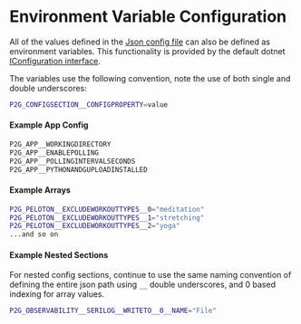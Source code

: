 
# Environment Variable Configuration

All of the values defined in the [Json config file](json.md) can also be defined as environment variables. This functionality is provided by the default dotnet [IConfiguration interface](https://docs.microsoft.com/en-us/aspnet/core/fundamentals/configuration/?view=aspnetcore-5.0#environment-variables-1).

The variables use the following convention, note the use of both single and double underscores:

```bash
P2G_CONFIGSECTION__CONFIGPROPERTY=value
```

#### Example App Config

```bash
P2G_APP__WORKINGDIRECTORY
P2G_APP__ENABLEPOLLING
P2G_APP__POLLINGINTERVALSECONDS
P2G_APP__PYTHONANDGUPLOADINSTALLED
```

#### Example Arrays

```bash
P2G_PELOTON__EXCLUDEWORKOUTTYPES__0="meditation"
P2G_PELOTON__EXCLUDEWORKOUTTYPES__1="stretching"
P2G_PELOTON__EXCLUDEWORKOUTTYPES__2="yoga"
...and so on
```

#### Example Nested Sections

For nested config sections, continue to use the same naming convention of defining the entire json path using `__` double underscores, and 0 based indexing for array values.

```bash
P2G_OBSERVABILITY__SERILOG__WRITETO__0__NAME="File"
```
